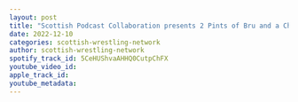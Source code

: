 ```yaml
---
layout: post
title: "Scottish Podcast Collaboration presents 2 Pints of Bru and a Chocolate Crispie"
date: 2022-12-10
categories: scottish-wrestling-network
author: scottish-wrestling-network
spotify_track_id: 5CeHUShvaAHHQ0CutpChFX
youtube_video_id: 
apple_track_id: 
youtube_metadata: 
---
```

